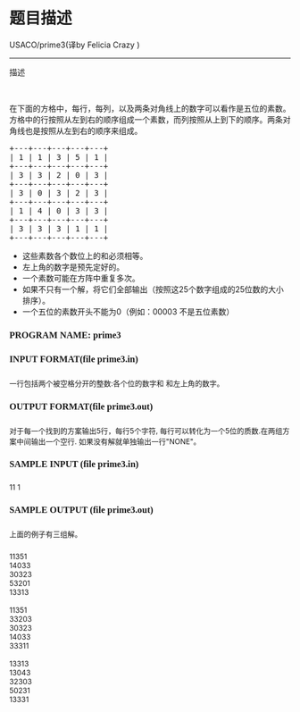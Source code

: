 # 题目描述


<div>
USACO/prime3(译by Felicia Crazy )
<hr/>
</div>
<p>
描述
</p>
<p>
 
</p>
<p>
在下面的方格中，每行，每列，以及两条对角线上的数字可以看作是五位的素数。方格中的行按照从左到右的顺序组成一个素数，而列按照从上到下的顺序。两条对角线也是按照从左到右的顺序来组成。
</p>
<pre>+---+---+---+---+---+
| 1 | 1 | 3 | 5 | 1 |
+---+---+---+---+---+
| 3 | 3 | 2 | 0 | 3 |
+---+---+---+---+---+
| 3 | 0 | 3 | 2 | 3 |
+---+---+---+---+---+
| 1 | 4 | 0 | 3 | 3 |
+---+---+---+---+---+
| 3 | 3 | 3 | 1 | 1 |
+---+---+---+---+---+ 
</pre>
<ul>
<li>
这些素数各个数位上的和必须相等。
</li>
<li>
左上角的数字是预先定好的。
</li>
<li>
一个素数可能在方阵中重复多次。
</li>
<li>
如果不只有一个解，将它们全部输出（按照这25个数字组成的25位数的大小排序）。
</li>
<li>
一个五位的素数开头不能为0（例如：00003 不是五位素数）
</li>
</ul>
<h3>
<span style="font-family:&#39;Times New Roman&#39;;">PROGRAM NAME: prime3</span> 
</h3>
<h3>
<span style="font-family:&#39;Times New Roman&#39;;">INPUT FORMAT(file prime3.in)</span> 
</h3>
<h3>
<span style="font-weight:400;"><span style="font-size:small;">一行包括两个被空格分开的整数:各个位的数字和 和左上角的数字。</span></span> 
</h3>
<h3>
<span style="font-family:&#39;Times New Roman&#39;;">OUTPUT FORMAT(file prime3.out)</span> 
</h3>
<h3>
<span style="font-size:small;"><span style="font-weight:400;">对</span></span><span style="font-weight:400;"><span style="font-size:small;">于每一个找到的方案输出5行，每行5个字符, 每行可以转化为一个5位的质数.在两组方案中间输出一个空行. 如果没有解就单独输出一行&#34;NONE&#34;。</span></span> 
</h3>
<h3>
<span style="font-family:&#39;Times New Roman&#39;;">SAMPLE INPUT (file prime3.in) </span> 
</h3>
<h3>
<span style="font-weight:400;"><span style="font-size:small;">11 1</span></span> 
</h3>
<h3>
<span style="font-family:&#39;Times New Roman&#39;;">SAMPLE OUTPUT (file prime3.out)</span> 
</h3>
<h3>
<span style="font-size:small;"><span style="font-weight:400;">上面的例子有三组解。</span></span> 
</h3>
<h3>
<span style="font-weight:400;"><span style="font-size:small;">11351<br/>
14033<br/>
30323<br/>
53201<br/>
13313<br/>
<br/>
11351<br/>
33203<br/>
30323<br/>
14033<br/>
33311<br/>
<br/>
13313<br/>
13043<br/>
32303<br/>
50231<br/>
13331</span></span> 
</h3>
<p>
 
</p>
<p>
<br/>
</p>
